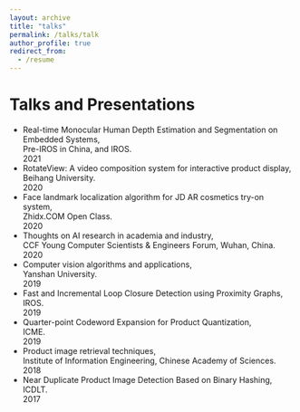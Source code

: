 ```yaml
---
layout: archive
title: "talks"
permalink: /talks/talk
author_profile: true
redirect_from:
  - /resume
---
```

# Talks and Presentations #
* Real-time Monocular Human Depth Estimation and Segmentation on Embedded Systems,  
 Pre-IROS in China, and IROS.  
 2021
* RotateView: A video composition system for interactive product display,  
 Beihang University.  
 2020 
* Face landmark localization algorithm for JD AR cosmetics try-on system,   
 Zhidx.COM Open Class.  
 2020   
* Thoughts on AI research in academia and industry,  
CCF Young Computer Scientists & Engineers Forum, Wuhan, China.  
2020    
* Computer vision algorithms and applications,  
  Yanshan University.     
  2019 
 * Fast and Incremental Loop Closure Detection using Proximity Graphs,  
   IROS.  
   2019
 * Quarter-point Codeword Expansion for Product Quantization,  
   ICME.  
   2019
* Product image retrieval techniques,  
 Institute of Information Engineering, Chinese Academy of Sciences.    
 2018
* Near Duplicate Product Image Detection Based on Binary Hashing,   
 ICDLT.   
 2017
